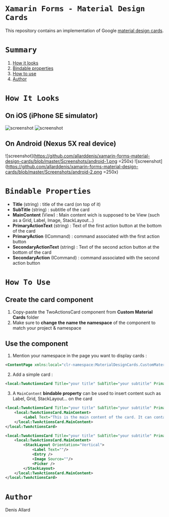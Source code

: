 # `Xamarin Forms - Material Design Cards`

This repository contains an implementation of Google [material design cards](https://material.io/guidelines/components/cards.html).

# `Summary`
1. [How it looks](#how-it-looks)
2. [Bindable properties](#bindable-properties)
3. [How to use](#how-to-use)
4. [Author](#author)

# `How It Looks`

## On iOS (iPhone SE simulator)

![screenshot](https://github.com/allarddenis/xamarin-forms-material-design-cards/blob/master/Screenshots/ios-1.png "ios-1")
![screenshot](https://github.com/allarddenis/xamarin-forms-material-design-cards/blob/master/Screenshots/ios-2.png "ios-2")

## On Android (Nexus 5X real device)

![screenshot](https://github.com/allarddenis/xamarin-forms-material-design-cards/blob/master/Screenshots/android-1.png =250x)
![screenshot](https://github.com/allarddenis/xamarin-forms-material-design-cards/blob/master/Screenshots/android-2.png =250x)

# `Bindable Properties`

* __Title__ (string) : title of the card (on top of it)
* __SubTitle__ (string) : subtitle of the card
* __MainContent__ (View) : Main content wich is supposed to be View (such as a Grid, Label, Image, StackLayout...)
* __PrimaryActionText__ (string) : Text of the first action button at the bottom of the card
* __PrimaryAction__ (ICommand) : command associated with the first action button
* __SecondaryActionText__ (string) : Text of the second action button at the bottom of the card
* __SecondaryAction__ (ICommand) : command associated with the second action button

# `How To Use`

## Create the card component

1. Copy-paste the TwoActionsCard component from __Custom Material Cards__ folder
2. Make sure to __change the name the namespace__ of the component to match your project & namespace

## Use the component

1. Mention your namespace in the page you want to display cards :

```xml
<ContentPage xmlns:local="clr-namespace:MaterialDesignCards.CustomMaterialCards"/>
```

2. Add a simple card :

```xml
<local:TwoActionsCard Title="your title" SubTitle="your subtitle" PrimaryActionText="ACTION 1" SecondaryActionText="ACTION 2"/>
```

3. A `MainContent` __bindable property__ can be used to insert content such as Label, Grid, StackLayout... on the card

```xml
<local:TwoActionsCard Title="your title" SubTitle="your subtitle" PrimaryActionText="ACTION 1" SecondaryActionText="ACTION 2">
    <local:TwoActionsCard.MainContent>
        <Label Text="This is the main content of the card. It can contain any View element such as a Grid, Label, Image, StackLayout..." FontSize="Small" />
    </local:TwoActionsCard.MainContent>
</local:TwoActionsCard>
```

```xml
<local:TwoActionsCard Title="your title" SubTitle="your subtitle" PrimaryActionText="ACTION 1" SecondaryActionText="ACTION 2">
    <local:TwoActionsCard.MainContent>
        <StackLayout Orientation="Vertical">
            <Label Text=""/>
            <Entry />
            <Image Source=""/>
            <Picker />
        </StackLayout>
    </local:TwoActionsCard.MainContent>
</local:TwoActionsCard>
```

# `Author`

Denis Allard